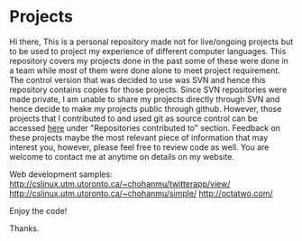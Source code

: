 # Projects
Hi there,
This is a personal repository made not for live/ongoing projects but to be used to project my experience of different computer languages. This repository covers my projects done in the past some of these were done in a team while most of them were done alone to meet project requirement. The control version that was decided to use was SVN and hence this repository contains copies for those projects. Since SVN repositories were made private, I am unable to share my projects directly through SVN and hence decide to make my projects public through github. However, those projects that I contributed to and used git as source control can be accessed [here](https://github.com/machohan) under "Repositories contributed to" section. Feedback on these projects maybe the most relevant piece of information that may interest you, however, please feel free to review code as well. You are welcome to contact me at anytime on details on my website.

Web development samples:
http://cslinux.utm.utoronto.ca/~chohanmu/twitterapp/view/
http://cslinux.utm.utoronto.ca/~chohanmu/simple/
http://octatwo.com/

Enjoy the code!

Thanks.
